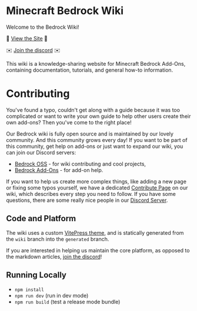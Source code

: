 # Minecraft Bedrock Wiki

Welcome to the Bedrock Wiki!

🔗 [View the Site](https://wiki.bedrock.dev/) 🔗

✉️ [Join the discord](https://discord.gg/XjV87YN) ✉️

This wiki is a knowledge-sharing website for Minecraft Bedrock Add-Ons, containing documentation, tutorials, and general how-to information.

# Contributing

You've found a typo, couldn't get along with a guide because it was too complicated or want to write your own guide to help other users create their own add-ons? Then you've come to the right place!

Our Bedrock wiki is fully open source and is maintained by our lovely community. And this community grows every day! If you want to be part of this community, get help on add-ons or just want to expand our wiki, you can join our Discord servers:

 - [Bedrock OSS](https://discord.gg/XjV87YN) - for wiki contributing and cool projects,
 - [Bedrock Add-Ons](https://discord.gg/pytC8zKHPn) - for add-on help.

If you want to help us create more complex things, like adding a new page or fixing some typos yourself, we have a dedicated [Contribute Page](https://wiki.bedrock.dev/contribute) on our wiki, which describes every step you need to follow. If you have some questions, there are some really nice people in our [Discord Server](https://discord.gg/XjV87YN).

## Code and Platform

The wiki uses a custom [VitePress theme](https://vitepress.vuejs.org/), and is statically generated from the `wiki` branch into the `generated` branch.

If you are interested in helping us maintain the core platform, as opposed to the markdown articles, [join the discord](https://discord.gg/XjV87YN)!

## Running Locally

 - `npm install`
 - `npm run dev` (run in dev mode)
 - `npm run build` (test a release mode bundle)
